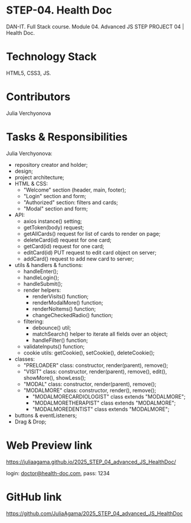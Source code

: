 
# STEP-04. Health Doc

DAN-IT. Full Stack course. Module 04. Advanced JS
STEP PROJECT 04 | Health Doc.

# Technology Stack

HTML5, CSS3, JS.

# Contributors

Julia Verchyonova


# Tasks & Responsibilities

Julia Verchyonova:

- repository creator and holder;
- design;
- project architecture;
- HTML & CSS:
  - "Welcome" section (header, main, footer);
  - "Login" section and form;
  - "Authorized" section: filters and cards;
  - "Modal" section and form;
- API:
  - axios instance() setting;
  - getToken(body) request;
  - getAllCards() request for list of cards to render on page;
  - deleteCard(id) request for one card;
  - getCard(id) request for one card;
  - editCard(id) PUT request to edit card object on server;
  - addCard() request to add new card to server;
- utils & handlers & functions:
  - handleEnter();
  - handleLogin();
  - handleSubmit();
  - render helpers:
    - renderVisits() function;
    - renderModalMore() function;
    - renderNoItems() function;
    - changeCheckedRadio() function;
  - filtering:
    - debounce() util;
    - matchSearch() helper to iterate all fields over an object;
    - handleFilter() function;
  - validateInputs() function;
  - cookie utils: getCookie(), setCookie(), deleteCookie();
- classes:
  - "PRELOADER" class: constructor, render(parent), remove();
  - "VISIT" class: constructor, render(parent), remove(), edit(), showMore(), showLess();
  - "MODAL" class: constructor, render(parent), remove();
  - "MODALMORE" class: constructor, render(), remove();
    - "MODALMORECARDIOLOGIST" class extends "MODALMORE";
    - "MODALMORETHERAPIST" class extends "MODALMORE";
    - "MODALMOREDENTIST" class extends "MODALMORE";
- buttons & eventListeners;
- Drag & Drop;


# Web Preview link
<https://juliaagama.github.io/2025_STEP_04_advanced_JS_HealthDoc/>

login: <doctor@health-doc.com>, pass: 1234

# GitHub link

<https://github.com/JuliaAgama/2025_STEP_04_advanced_JS_HealthDoc>
